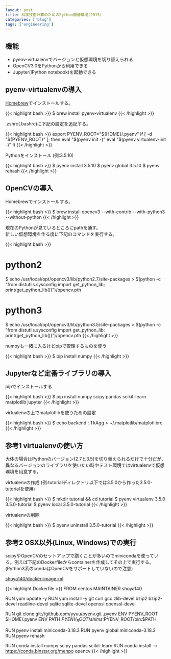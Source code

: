 ```yaml
---
layout: post
title: 科学技術計算のためのPython開発環境(2015)
categories: ['blog']
tags: ['engineering']
---
```


## 機能
* pyenv-virtualenvでバージョンと仮想環境を切り替えられる
* OpenCV3.0をPythonから利用できる
* Jupyter(iPython notebook)を起動できる

## pyenv-virtualenvの導入

[Homebrew](http://brew.sh/)でインストールする。

{{< highlight bash >}}
$ brew install pyenv-virtualenv
{{< /highlight >}}

.zshrc(.bashrc)に下記の設定を追記する。

{{< highlight bash >}}
export PYENV_ROOT="${HOME}/.pyenv"
if [ -d "${PYENV_ROOT}" ]; then
    eval "$(pyenv init -)"
    eval "$(pyenv virtualenv-init -)"
fi
{{< /highlight >}}

Pythonをインストール (例:3.5.10)

{{< highlight bash >}}
$ pyenv install 3.5.10
$ pyenv global 3.5.10
$ pyenv rehash
{{< /highlight >}}

## OpenCVの導入

Homebrewでインストールする。

{{< highlight bash >}}
$ brew install opencv3 --with-contrib --with-python3 --without-python
{{< /highlight >}}

現在のPythonが見ているところにpathを通す。<br/>新しい仮想環境を作る度に下記のコマンドを実行する。

{{< highlight bash >}}
# python2
$ echo /usr/local/opt/opencv3/lib/python2.7/site-packages > $(python -c "from distutils.sysconfig import get_python_lib; print(get_python_lib())")/opencv.pth

# python3
$ echo /usr/local/opt/opencv3/lib/python3.5/site-packages > $(python -c "from distutils.sysconfig import get_python_lib; print(get_python_lib())")/opencv.pth
{{< /highlight >}}

numpyも一緒に入るけどpipで管理するものを使う

{{< highlight bash >}}
$ pip install numpy
{{< /highlight >}}

## Jupyterなど定番ライブラリの導入

pipでインストールする

{{< highlight bash >}}
$ pip install numpy scipy pandas scikit-learn matplotlib jupyter
{{< /highlight >}}

virtualenvの上でmatplotlibを使うための設定

{{< highlight bash >}}
$ echo backend : TkAgg > ~/.matplotlib/matplotlibrc
{{< /highlight >}}

## 参考1 virtualenvの使い方

大体の場合はPythonのバージョン(2.7と3.5)を切り替えられるだけで十分だが、異なるバージョンのライブラリを使いたい時やテスト環境ではvirtualenvで仮想環境を用意する。

virtualenvの作成 (例:tutorialディレクトリ以下では3.5.0から作った3.5.0-tutorialを使用)

{{< highlight bash >}}
$ mkdir tutorial && cd tutorial
$ pyenv virtualenv 3.5.0 3.5.0-tutorial
$ pyenv local 3.5.0-tutorial
{{< /highlight >}}

virtualenvの削除

{{< highlight bash >}}
$ pyenv uninstall 3.5.0-tutorial
{{< /highlight >}}

## 参考2 OSX以外(Linux, Windows)での実行

scipyやOpenCVのセットアップで躓くことが多いのでminicondaを使っている。例えば下記のDockerfileからcontainerを作成してその上で実行する。(Python3系のcondaはOpenCVをサポートしていないので注意)

[shoya140/docker-image-ml](https://github.com/shoya140/docker-image-ml)

{{< highlight Dockerfile >}}
FROM centos
MAINTAINER shoya140

RUN yum update -y
RUN yum install -y git curl gcc zlib-devel bzip2 bzip2-devel readline-devel sqlite sqlite-devel openssl openssl-devel

RUN git clone git://github.com/yyuu/pyenv.git .pyenv
ENV PYENV_ROOT $HOME/.pyenv
ENV PATH $PYENV_ROOT/shims:$PYENV_ROOT/bin:$PATH

RUN pyenv install miniconda-3.18.3
RUN pyenv global miniconda-3.18.3
RUN pyenv rehash

RUN conda install numpy scipy pandas scikit-learn
RUN conda install -c https://conda.binstar.org/menpo opencv
{{< /highlight >}}

